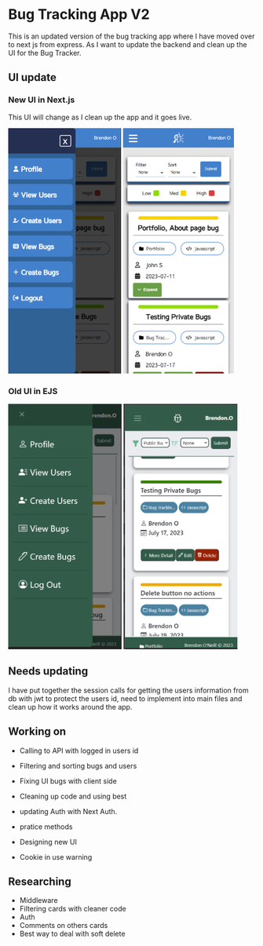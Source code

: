 # Bug Tracking App V2
This is an updated version of the bug tracking app where I have moved over to next js from express. As I want to update the backend and clean up the UI for the Bug Tracker.

## UI update
### New UI in Next.js
This UI will change as I clean up the app and it goes live. 

<img src="public/new-bug-1.png" height="500"> <img src="public/new-bug-2.png" height="500">

### Old UI in EJS
<img src="public/old-bug-1.png" height="500"> <img src="public/old-bug-2.png" height="500">

## Needs updating
I have put together the session calls for getting the users information from db with jwt to protect the users id, need to implement into main files and clean up how it works around the app. 


## Working on
- Calling to API with logged in users id
- Filtering and sorting bugs and users
- Fixing UI bugs with client side
- Cleaning up code and using best
- updating Auth with Next Auth.
- pratice methods
- Designing new UI

- Cookie in use warning

## Researching
- Middleware
- Filtering cards with cleaner code
- Auth
- Comments on others cards
- Best way to deal with soft delete
